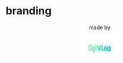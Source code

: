 # branding

<div align="center">
    <p>made by</p>
    <img src="DigitalLeap.svg" width="100" height="60" alt="css-in-readme">
</div>

